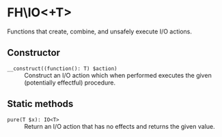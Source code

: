 # FH\IO&lt;+T>

Functions that create, combine, and unsafely execute I/O actions.

## Constructor

<dl>
<dt><code>__construct((function(): T) $action)</code></dt>
<dd>Construct an I/O action which when performed executes the given (potentially
effectful) procedure.</dd>
</dl>

## Static methods

<dl>
<dt><code>pure(T $x): IO&lt;T></code></dt>
<dd>Return an I/O action that has no effects and returns the given value.</dd>
</dl>
